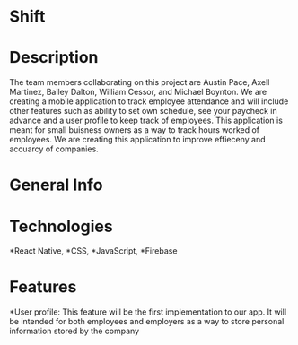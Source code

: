 # Shift #

# Description #
The team members collaborating on this project are Austin Pace,
Axell Martinez, Bailey Dalton, William Cessor, and Michael Boynton.
We are creating a mobile application to track employee attendance and will
include other features such as ability to set own schedule, see your 
paycheck in advance and a user profile to keep track of employees.
This application is meant for small buisness owners as a way 
to track hours worked of employees. We are creating this application
to improve effieceny and accuarcy of companies.

# General Info #


# Technologies #

*React Native,
*CSS,
*JavaScript,
*Firebase

# Features #
*User profile: This feature will be the first implementation to our app. 
It will be intended for both employees and employers as a way to store
personal information stored by the company